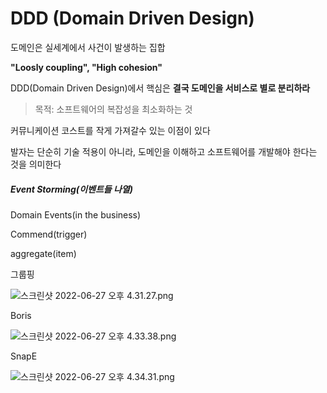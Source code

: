 # DDD (Domain Driven Design)

도메인은 실세계에서 사건이 발생하는 집합



 **"Loosly coupling", "High cohesion"**



DDD(Domain Driven Design)에서 핵심은 **결국 도메인을 서비스로 별로 분리하라**

> 목적: 소프트웨어의 복잡성을 최소화하는 것



커뮤니케이션 코스트를 작게 가져갈수 있는 이점이 있다



발자는 단순히 기술 적용이 아니라, 도메인을 이해하고 소프트웨어를 개발해야 한다는 것을 의미한다



##### Event Storming(이벤트들 나열)

Domain Events(in the business)

Commend(trigger)

aggregate(item)



그룹핑



![스크린샷 2022-06-27 오후 4.31.27.png](/var/folders/bh/lsgcmpkd3dg14y7gdlypkx600000gn/T/TemporaryItems/NSIRD_screencaptureui_kFiAXq/스크린샷%202022-06-27%20오후%204.31.27.png)





Boris

![스크린샷 2022-06-27 오후 4.33.38.png](/var/folders/bh/lsgcmpkd3dg14y7gdlypkx600000gn/T/TemporaryItems/NSIRD_screencaptureui_2MlCdY/스크린샷%202022-06-27%20오후%204.33.38.png)





SnapE

![스크린샷 2022-06-27 오후 4.34.31.png](/var/folders/bh/lsgcmpkd3dg14y7gdlypkx600000gn/T/TemporaryItems/NSIRD_screencaptureui_At2IMO/스크린샷%202022-06-27%20오후%204.34.31.png)












